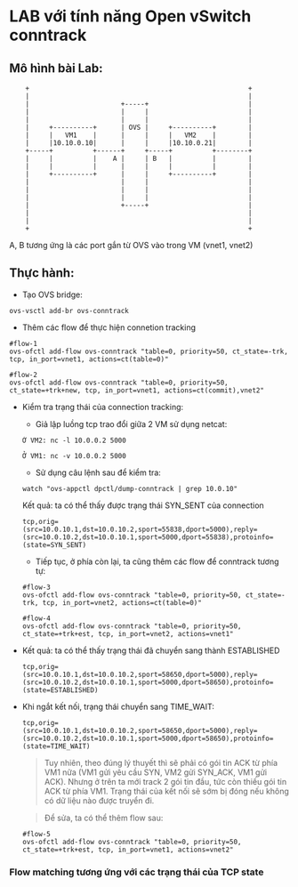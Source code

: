 # LAB với tính năng Open vSwitch conntrack

## Mô hình bài Lab:

```
    +                                                       +
    |                                                       |
    |                       +-----+                         |
    |                       |     |                         |
    |                       |     |                         |
    |     +----------+      | OVS |     +----------+        |
    |     |   VM1    |      |     |     |   VM2    |        |
    |     |10.10.0.10|      |     |     |10.10.0.21|        |
    +-----+          +------+     +-----+          +--------+
    |     |          |    A |     | B   |          |        |
    |     |          |      |     |     |          |        |
    |     +----------+      |     |     +----------+        |
    |                       |     |                         |
    |                       |     |                         |
    |                       |     |                         |
    |                       +-----+                         |
    |                                                       |
    |                                                       |
    +                                                       +

```
A, B tương ứng là các port gắn từ OVS vào trong VM (vnet1, vnet2)

## Thực hành:

- Tạo OVS bridge:

```ovs-vsctl add-br ovs-conntrack```

- Thêm các flow để thực hiện connetion tracking
```
#flow-1
ovs-ofctl add-flow ovs-conntrack "table=0, priority=50, ct_state=-trk, tcp, in_port=vnet1, actions=ct(table=0)"

#flow-2
ovs-ofctl add-flow ovs-conntrack "table=0, priority=50, ct_state=+trk+new, tcp, in_port=vnet1, actions=ct(commit),vnet2"
```

- Kiểm tra trạng thái của connection tracking:
  - Giả lập luồng tcp trao đổi giữa 2 VM sử dụng netcat:
  
  ```
  Ở VM2: nc -l 10.0.0.2 5000

  Ở VM1: nc -v 10.0.0.2 5000
  ```

  - Sử dụng câu lệnh sau để kiểm tra:
   
  ```
  watch "ovs-appctl dpctl/dump-conntrack | grep 10.0.10"
  ```

  Kết quả: ta có thể thấy được trạng thái SYN_SENT của connection
  ```
  tcp,orig=(src=10.0.10.1,dst=10.0.10.2,sport=55838,dport=5000),reply=(src=10.0.10.2,dst=10.0.10.1,sport=5000,dport=55838),protoinfo=(state=SYN_SENT)
  ```

  - Tiếp tục, ở phía còn lại, ta cũng thêm các flow để conntrack tương tự:
  ```
  #flow-3
  ovs-ofctl add-flow ovs-conntrack "table=0, priority=50, ct_state=-trk, tcp, in_port=vnet2, actions=ct(table=0)"

  #flow-4
  ovs-ofctl add-flow ovs-conntrack "table=0, priority=50, ct_state=+trk+est, tcp, in_port=vnet2, actions=vnet1"
  ```

 - Kết quả: ta có thể thấy trạng thái đã chuyển sang thành ESTABLISHED
    ```
    tcp,orig=(src=10.0.10.1,dst=10.0.10.2,sport=58650,dport=5000),reply=(src=10.0.10.2,dst=10.0.10.1,sport=5000,dport=58650),protoinfo=(state=ESTABLISHED)
    ```

 - Khi ngắt kết nối, trạng thái chuyển sang TIME_WAIT:
    ```
    tcp,orig=(src=10.0.10.1,dst=10.0.10.2,sport=58650,dport=5000),reply=(src=10.0.10.2,dst=10.0.10.1,sport=5000,dport=58650),protoinfo=(state=TIME_WAIT)
    ```
    > Tuy nhiên, theo đúng lý thuyết thì sẽ phải có gói tin ACK từ phía VM1 nữa (VM1 gửi yêu cầu SYN, VM2 gửi SYN_ACK, VM1 gửi ACK). Nhưng ở trên ta mới track 2 gói tin đầu, tức còn thiếu gói tin ACK từ phía VM1. Trạng thái của kết nối sẽ sớm bị đóng nếu không có dữ liệu nào được truyển đi.

    > Để sửa, ta có thể thêm flow sau:
    ```
    #flow-5
    ovs-ofctl add-flow ovs-conntrack "table=0, priority=50, ct_state=+trk+est, tcp, in_port=vnet1, actions=vnet2"
    ```
### Flow matching tương ứng với các trạng thái của TCP state


